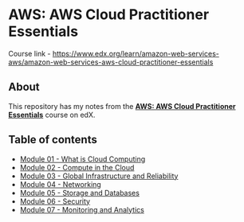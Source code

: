 # AWS: AWS Cloud Practitioner Essentials
Course link - https://www.edx.org/learn/amazon-web-services-aws/amazon-web-services-aws-cloud-practitioner-essentials

## About
This repository has my notes from the [__AWS: AWS Cloud Practitioner Essentials__](https://www.edx.org/learn/amazon-web-services-aws/amazon-web-services-aws-cloud-practitioner-essentials) course on edX.

## Table of contents
- [Module 01 - What is Cloud Computing](./module-01-what-is-cloud-computing.md)
- [Module 02 - Compute in the Cloud](./module-02-compute-in-the-cloud.md)
- [Module 03 - Global Infrastructure and Reliability](./module-03-global-infrastructure-and-reliability.md)
- [Module 04 - Networking](./module-04-networking.md)
- [Module 05 - Storage and Databases](./module-05-storage-and-databases.md)
- [Module 06 - Security](./module-06-security.md)
- [Module 07 - Monitoring and Analytics](./module-07-monitoring-and-analytics.md)